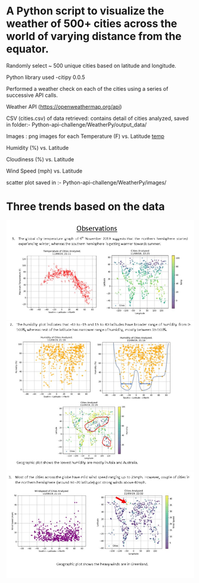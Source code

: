 # A Python script to visualize the weather of 500+ cities across the world of varying distance from the equator.

Randomly select ~ 500 unique cities based on latitude and longitude.

Python library used -citipy 0.0.5


Performed a weather check on each of the cities using a series of successive API calls.

Weather API (https://openweathermap.org/api)


CSV (cities.csv) of data retrieved: contains detail of cities analyzed, saved in folder:- Python-api-challenge/WeatherPy/output_data/

Images : png images for each 
Temperature (F) vs. Latitude
[temp](https://github.com/sgk2004/Python-api-challenge/blob/master/WeatherPy/Temp_distribution.png)

Humidity (%) vs. Latitude

Cloudiness (%) vs. Latitude

Wind Speed (mph) vs. Latitude

scatter plot saved in :- Python-api-challenge/WeatherPy/images/


# Three trends based on the data

![](WeatherPy/images/Capture1.JPG)
![](WeatherPy/images/Capture2.JPG)
![](WeatherPy/images/Capture3.JPG)

